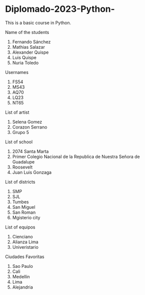 # Diplomado-2023-Python-
This is a basic course in Python.

Name of the students
1. Fernando Sánchez 
2. Mathias Salazar 
3. Alexander Quispe 
4. Luis Quispe 
5. Nuria Toledo 

Usernames
1. FS54
2. MS43
3. AQ70
4. LQ23
5. NT65

List of artist
1. Selena Gomez
2. Corazon Serrano
3. Grupo 5

List of school
1. 2074 Santa Marta
2. Primer Colegio Nacional de la Republica de Nuestra Señora de Guadalupe
3. Roosevelt
4. Juan Luis Gonzaga

List of districts
1. SMP
2. SJL
3. Tumbes
4. San Miguel
5. San Roman
6. Mgisterio city

List of equipos
1. Cienciano
2. Alianza Lima
3. Univeristario


Ciudades Favoritas
1. Sao Paulo
2. Cali
3. Medellin
4. Lima
5. Alejandria

